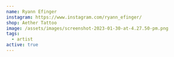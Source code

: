```yaml
---
name: Ryann Efinger
instagram: https://www.instagram.com/ryann_efinger/
shop: Aether Tattoo
image: /assets/images/screenshot-2023-01-30-at-4.27.50-pm.png
tags:
  - artist
active: true
---
```

